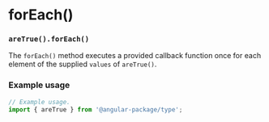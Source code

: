# forEach()

### `areTrue().forEach()`

The `forEach()` method executes a provided callback function once for each element of the supplied `values` of `areTrue()`.

### Example usage

```typescript
// Example usage.
import { areTrue } from '@angular-package/type';


```

